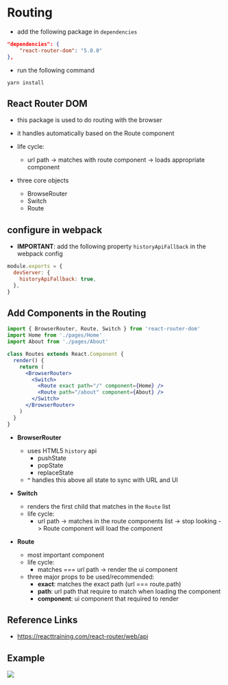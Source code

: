 # Routing

- add the following package in `dependencies`

```json
"dependencies": {
    "react-router-dom": "5.0.0"
},
```

- run the following command

```
yarn install
```

## React Router DOM

- this package is used to do routing with the browser
- it handles automatically based on the Route component
- life cycle:

  - url path -> matches with route component -> loads appropriate component

- three core objects
  - BrowseRouter
  - Switch
  - Route

## configure in webpack

- **IMPORTANT**: add the following property `historyApiFallback` in the webpack config

```js
module.exports = {
  devServer: {
    historyApiFallback: true,
  },
}
```

## Add Components in the Routing

```jsx
import { BrowserRouter, Route, Switch } from 'react-router-dom'
import Home from './pages/Home'
import About from './pages/About'

class Routes extends React.Component {
  render() {
    return (
      <BrowserRouter>
        <Switch>
          <Route exact path="/" component={Home} />
          <Route path="/about" component={About} />
        </Switch>
      </BrowserRouter>
    )
  }
}
```

- **BrowserRouter**

  - uses HTML5 `history` api
    - pushState
    - popState
    - replaceState
  - ^ handles this above all state to sync with URL and UI

- **Switch**

  - renders the first child that matches in the `Route` list
  - life cycle:
    - url path -> matches in the route components list -> stop looking -> Route component will load the component

- **Route**
  - most important component
  - life cycle:
    - matches === url path -> render the ui component
  - three major props to be used/recommended:
    - **exact**: matches the exact path (url === route.path)
    - **path**: url path that require to match when loading the component
    - **component**: ui component that required to render

## Reference Links

- https://reacttraining.com/react-router/web/api

## Example

![](https://cra2ycoder.sirv.com/tutorial-react/routes.gif)
